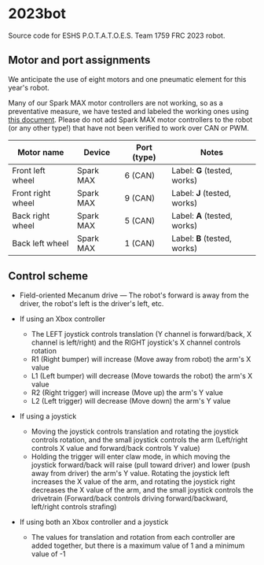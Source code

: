 # 2023bot
Source code for ESHS P.O.T.A.T.O.E.S. Team 1759 FRC 2023 robot.

## Motor and port assignments

We anticipate the use of eight motors and one pneumatic element for this year's
robot.

Many of our Spark MAX motor controllers are not working, so as a preventative
measure, we have tested and labeled the working ones using [this document](https://docs.google.com/spreadsheets/d/1GVH6_3GqdCZB0zrcatGYz_2MCnv6uKWJbg4vYoOikac/edit#gid=0).
Please do not add Spark MAX motor controllers to the robot (or any other type!)
that have not been verified to work over CAN or PWM.

| Motor name | Device | Port (type) | Notes |
| --- | --- | --- | --- |
| Front left wheel | Spark MAX | 6 (CAN) | Label: **G** (tested, works) |
| Front right wheel | Spark MAX | 9 (CAN) | Label: **J** (tested, works) |
| Back right wheel | Spark MAX | 5 (CAN) | Label: **A** (tested, works) |
| Back left wheel | Spark MAX | 1 (CAN) | Label: **B** (tested, works) |

## Control scheme
- Field-oriented Mecanum drive — The robot's forward is away from the driver,
  the robot's left is the driver's left, etc.

- If using an Xbox controller 

  - The LEFT joystick controls translation (Y channel is forward/back, X channel is left/right) and the RIGHT joystick's X channel controls
    rotation
  - R1 (Right bumper) will increase (Move away from robot) the arm's X value
  - L1 (Left bumper) will decrease (Move towards the robot) the arm's X value
  - R2 (Right trigger) will increase (Move up) the arm's Y value
  - L2 (Left trigger) will decrease (Move down) the arm's Y value

- If using a joystick

  - Moving the joystick controls translation and rotating the joystick controls
    rotation, and the small joystick controls the arm (Left/right controls X
    value and forward/back controls Y value)
  - Holding the trigger will enter claw mode, in which moving the joystick
    forward/back will raise (pull toward driver) and lower (push away from
    driver) the arm's Y value. Rotating the joystick left increases the X value
    of the arm, and rotating the joystick right decreases the X value of the
    arm, and the small joystick controls the drivetrain (Forward/back controls
    driving forward/backward, left/right controls strafing)

- If using both an Xbox controller and a joystick

  - The values for translation and rotation from each controller are added
    together, but there is a maximum value of 1 and a minimum value of -1  